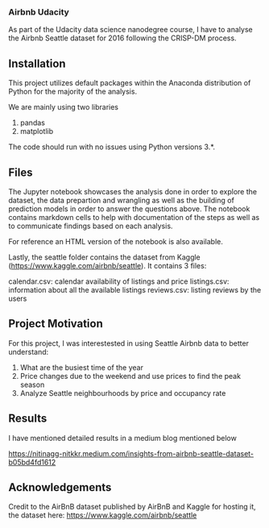 ### Airbnb Udacity
As part of the Udacity data science nanodegree course, I have to analyse the Airbnb Seattle dataset for 2016 following the CRISP-DM process.


## Installation 

This project utilizes default packages within the Anaconda distribution of Python for the majority of the analysis. 

We are mainly using two libraries
1. pandas
2. matplotlib

The code should run with no issues using Python versions 3.*.

## Files
The Jupyter notebook showcases the analysis done in order to explore the dataset, the data prepartion and wrangling as well as the building of prediction models in order to answer the questions above. The notebook contains markdown cells to help with documentation of the steps as well as to communicate findings based on each analysis.

For reference an HTML version of the notebook is also available.

Lastly, the seattle folder contains the dataset from Kaggle (https://www.kaggle.com/airbnb/seattle). It contains 3 files:

calendar.csv: calendar availability of listings and price
listings.csv: information about all the available listings
reviews.csv: listing reviews by the users

## Project Motivation

For this project, I was interestested in using Seattle Airbnb data to better understand:

1. What are the busiest time of the year
2. Price changes due to the weekend and use prices to find the peak season
3. Analyze Seattle neighbourhoods by price and occupancy rate

## Results
I have mentioned detailed results in a medium blog mentioned below

https://nitinagg-nitkkr.medium.com/insights-from-airbnb-seattle-dataset-b05bd4fd1612

## Acknowledgements
Credit to the AirBnB dataset published by AirBnB and Kaggle for hosting it, the dataset here: https://www.kaggle.com/airbnb/seattle
